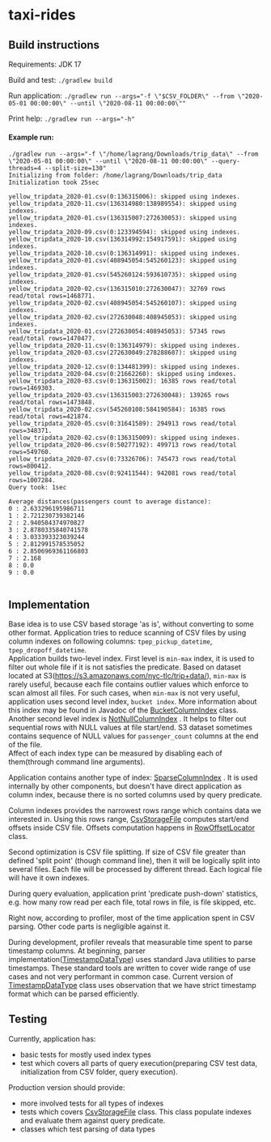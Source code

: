 # taxi-rides

## Build instructions

Requirements: JDK 17

Build and test: `./gradlew build`

Run
application: `./gradlew run --args="-f \"$CSV_FOLDER\" --from \"2020-05-01 00:00:00\" --until \"2020-08-11 00:00:00\""`

Print help: `./gradlew run --args="-h"`

#### Example run:

```
./gradlew run --args="-f \"/home/lagrang/Downloads/trip_data\" --from \"2020-05-01 00:00:00\" --until \"2020-08-11 00:00:00\" --query-threads=4 --split-size=130"
Initializing from folder: /home/lagrang/Downloads/trip_data
Initialization took 25sec

yellow_tripdata_2020-01.csv(0:136315006): skipped using indexes.
yellow_tripdata_2020-11.csv(136314980:138989554): skipped using indexes.
yellow_tripdata_2020-01.csv(136315007:272630053): skipped using indexes.
yellow_tripdata_2020-09.csv(0:123394594): skipped using indexes.
yellow_tripdata_2020-10.csv(136314992:154917591): skipped using indexes.
yellow_tripdata_2020-10.csv(0:136314991): skipped using indexes.
yellow_tripdata_2020-01.csv(408945054:545260123): skipped using indexes.
yellow_tripdata_2020-01.csv(545260124:593610735): skipped using indexes.
yellow_tripdata_2020-02.csv(136315010:272630047): 32769 rows read/total rows=1468771.
yellow_tripdata_2020-02.csv(408945054:545260107): skipped using indexes.
yellow_tripdata_2020-02.csv(272630048:408945053): skipped using indexes.
yellow_tripdata_2020-01.csv(272630054:408945053): 57345 rows read/total rows=1470477.
yellow_tripdata_2020-11.csv(0:136314979): skipped using indexes.
yellow_tripdata_2020-03.csv(272630049:278288607): skipped using indexes.
yellow_tripdata_2020-12.csv(0:134481399): skipped using indexes.
yellow_tripdata_2020-04.csv(0:21662260): skipped using indexes.
yellow_tripdata_2020-03.csv(0:136315002): 16385 rows read/total rows=1469303.
yellow_tripdata_2020-03.csv(136315003:272630048): 139265 rows read/total rows=1473848.
yellow_tripdata_2020-02.csv(545260108:584190584): 16385 rows read/total rows=421874.
yellow_tripdata_2020-05.csv(0:31641589): 294913 rows read/total rows=348371.
yellow_tripdata_2020-02.csv(0:136315009): skipped using indexes.
yellow_tripdata_2020-06.csv(0:50277192): 499713 rows read/total rows=549760.
yellow_tripdata_2020-07.csv(0:73326706): 745473 rows read/total rows=800412.
yellow_tripdata_2020-08.csv(0:92411544): 942081 rows read/total rows=1007284.
Query took: 1sec

Average distances(passengers count to average distance):
0 : 2.633296195986711
1 : 2.721230739382146
2 : 2.940584374970827
3 : 2.8780335840741578
4 : 3.033393323039244
5 : 2.812991578535052
6 : 2.8506969361166803
7 : 2.168
8 : 0.0
9 : 0.0


```

## Implementation

Base idea is to use CSV based storage 'as is', without converting to some other format. Application
tries to reduce scanning of CSV files by using column indexes on following
columns: `tpep_pickup_datetime`, `tpep_dropoff_datetime`.  
Application builds two-level index. First level is `min-max` index, it is used to filter out whole
file if it is not satisfies the predicate. Based on dataset located at
S3(https://s3.amazonaws.com/nyc-tlc/trip+data/), `min-max` is rarely useful, because each file
contains outlier values which enforce to scan almost all files. For such cases, when `min-max`
is not very useful, application uses second level index, `bucket index`. More information about this
index may be found in Javadoc of
the [BucketColumnIndex](https://github.com/Lagrang/taxi-rides/blob/main/src/main/java/com/taxi/rides/storage/index/BucketColumnIndex.java)
class.   
Another second level index
is [NotNullColumnIndex](https://github.com/Lagrang/taxi-rides/blob/main/src/main/java/com/taxi/rides/storage/index/NotNullColumnIndex.java)
. It helps to filter out sequential rows with NULL values at file start/end. S3 dataset sometimes
contains sequence of NULL values for `passenger_count` columns at the end of the file.   
Affect of each index type can be measured by disabling each of them(through command line arguments).

Application contains another type of
index: [SparseColumnIndex](https://github.com/Lagrang/taxi-rides/blob/main/src/main/java/com/taxi/rides/storage/index/SparseColumnIndex.java)
. It is used internally by other components, but doesn't have direct application as column index,
because there is no sorted columns used by query predicate.

Column indexes provides the narrowest rows range which contains data we interested in. Using this
rows
range, [CsvStorageFile](https://github.com/Lagrang/taxi-rides/blob/main/src/main/java/com/taxi/rides/storage/CsvStorageFile.java)
computes start/end offsets inside CSV file. Offsets computation happens
in [RowOffsetLocator](https://github.com/Lagrang/taxi-rides/blob/main/src/main/java/com/taxi/rides/storage/index/RowOffsetLocator.java)
class.

Second optimization is CSV file splitting. If size of CSV file greater than defined 'split point'
(though command line), then it will be logically split into several files. Each file will be
processed by different thread. Each logical file will have it own indexes.

During query evaluation, application print 'predicate push-down' statistics, e.g. how many row read
per each file, total rows in file, is file skipped, etc.

Right now, according to profiler, most of the time application spent in CSV parsing. Other code
parts is negligible against it.

During development, profiler reveals that measurable time spent to parse timestamp columns. At
beginning, parser
implementation([TimestampDataType](https://github.com/Lagrang/taxi-rides/blob/main/src/main/java/com/taxi/rides/storage/schema/datatypes/TimestampDataType.java))
uses standard Java utilities to parse timestamps. These standard tools are written to cover wide
range of use cases and not very performant in common case. Current version
of [TimestampDataType](https://github.com/Lagrang/taxi-rides/blob/main/src/main/java/com/taxi/rides/storage/schema/datatypes/TimestampDataType.java)
class uses observation that we have strict timestamp format which can be parsed efficiently.

## Testing

Currently, application has:

- basic tests for mostly used index types
- test which covers all parts of query execution(preparing CSV test data, initialization from CSV
  folder, query execution).

Production version should provide:

- more involved tests for all types of indexes
- tests which
  covers [CsvStorageFile](https://github.com/Lagrang/taxi-rides/blob/main/src/main/java/com/taxi/rides/storage/CsvStorageFile.java)
  class. This class populate indexes and evaluate them against query predicate.
- classes which test parsing of data types